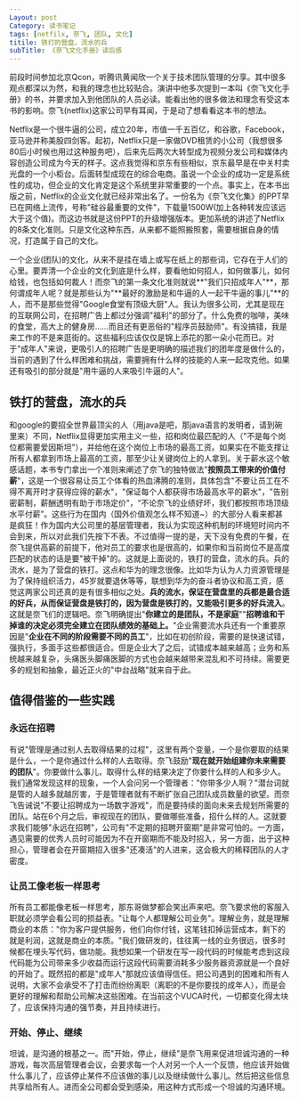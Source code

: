 ```yaml
---
Layout: post
Category: 读书笔记
tags: [netfilx, 奈飞, 团队, 文化]
titile: 铁打的营盘，流水的兵
subTitle: 《奈飞文化手册》读后感
---
```


前段时间参加北京Qcon，听腾讯黄闻欣一个关于技术团队管理的分享。其中很多观点都深以为然，和我的理念也比较贴合。演讲中他多次提到一本叫《奈飞文化手册》的书，并要求加入到他团队的人员必读。能看出他的很多做法和理念有受这本书的影响。奈飞(netflix)这家公司早有耳闻，于是动了想看看这本书的想法。

Netflix是一个很牛逼的公司，成立20年，市值一千五百亿，和谷歌，Facebook，亚马逊并称美股四剑客。起初，Netflix只是一家做DVD租赁的小公司（我想很多80后小时候也用过这种服务吧），后来先后两次大转型成为视频分发公司和媒体内容创造公司成为今天的样子。这点我觉得和京东有些相似，京东最早是在中关村卖光盘的一个小柜台。后面转型成现在的综合电商。虽说一个企业的成功一定是系统性的成功，但企业的文化肯定是这个系统里非常重要的一个点。事实上，在本书出版之前，Netflix的企业文化就已经非常出名了。一份名为《奈飞文化集》的PPT早已在网络上流传，号称"硅谷最重要的文件"，下载量1500W(加上各种转发应该远大于这个值)。而这边书就是这份PPT的升级增强版本。更加系统的讲述了Netflix的8条文化准则。只是文化这种东西，从来都不能照搬照套，需要根据自身的情况，打造属于自己的文化。

一个企业(团队)的文化，从来不是挂在墙上或写在纸上的那些词，它存在于人们的心里。要弄清一个企业的文化到底是什么样，要看他如何招人，如何做事儿，如何给钱，也包括如何裁人！而奈飞的第一条文化准则就说**"我们只招成年人"**，那何谓成年人呢？就是那些认为"**最好的激励是和牛逼的人一起干牛逼的事儿"**的人，而不是那些觉得"Google食堂有顶级大厨"人。我认为很多公司，尤其是现在的互联网公司，在招聘广告上都过分强调"福利"的部分了。什么免费的咖啡，美味的食堂，高大上的健身房……而且还有更恶俗的"程序员鼓励师"。有没搞错，我是来工作的不是来逛街的。这些福利应该仅仅是锦上添花的那一朵小花而已。对于"成年人"来说，更吸引人的招聘广告是更明确的描述我们的团年度是做什么的，当前的遇到了什么样困难和挑战，需要拥有什么样的技能的人来一起攻克他。如果还有吸引的部分就是"用牛逼的人来吸引牛逼的人"。

## 铁打的营盘，流水的兵

和google的要招全世界最顶尖的人（用java是吧，那java语言的发明者，请到碗里来）不同，Netflix显得更加实用主义一些，招和岗位最匹配的人（"不是每个岗位都需要爱因斯坦"），并给他在这个岗位上市场的最高工资。如果实在不能支撑让所有人都拿到市场上最高的工资，那至少让关键岗位上的人拿到。关于薪水这个敏感话题，本书专门拿出一个准则来阐述了奈飞的独特做法"**按照员工带来的价值付薪**"，这是一个很容易让员工个体看的热血沸腾的准则，具体包含"不要让员工在不得不离开时才获得应得的薪水"，"保证每个人都获得市场最高水平的薪水"，"告别密薪制，薪酬透明有助于市场定价"，“不论奈飞的业绩好坏，我们都按照市场顶级水平付薪”。这些行为在国内（国外价值观怎么样不知道~）的大部分人看来都甚是疯狂！作为国内大公司里的基层管理者，我认为实现这种机制的环境短时间内不会到来，所以对此我们先按下不表。不过值得一提的是，天下没有免费的午餐，在奈飞提供高薪的前提下，他对员工的要求也是很高的，如果你和当前岗位不是高度匹配的状态的话是要"被干掉"的。这就是上面说的，铁打的营盘，流水的兵。兵的流水，是为了营盘的铁打。这点和华为的理念很像。比如华为认为人力资源管理是为了保持组织活力，45岁就要退休等等，联想到华为的奋斗者协议和高工资，感觉这两家公司还真的是有很多相似之处。**兵的流水，保证在营盘里的兵都是最合适的好兵，从而保证营盘是铁打的，因为营盘是铁打的，又能吸引更多的好兵流入**。这就是奈飞们的逻辑吧。奈飞明确提出"**你建立的是团队，不是家庭**""**招聘谁和干掉谁的决定必须完全建立在团队绩效的基础上。**"企业需要流水兵还有一个重要原因是"**企业在不同的阶段需要不同的员工**"，比如在初创阶段，需要的是快速试错，强执行，多面手这些都很适合。但是企业大了之后，试错成本越来越高；业务和系统越来越复杂，头痛医头脚痛医脚的方式也会越来越带来混乱和不可持续。需要更多的规划和抽象，最近正火的"中台战略"就来自于此。

## 值得借鉴的一些实践

### 永远在招聘

有说"管理是通过别人去取得结果的过程"，这里有两个变量，一个是你要取的结果是什么，一个是你通过什么样的人去取得。奈飞鼓励"**现在就开始组建你未来需要的团队**"。你要做什么事儿，取得什么样的结果决定了你要什么样的人和多少人。我们通常发现这样的现象，一个人会问另一个管理者："你带多少人啊？"潜台词就是管的人越多就越厉害，于是管理者就有不断扩张自己团队成员数量的欲望。而奈飞告诫说"不要让招聘成为一场数字游戏"，而是要持续的面向未来去规划所需要的团队。站在6个月之后，审视现在的团队，要做哪些准备，招什么样的人。这就要求我们能够"永远在招聘"，公司有"不定期的招聘开窗期"是非常可怕的。一方面，遇见需要的优秀人员时可能因为不在开窗期而不能及时招入，另一方面，出于这种担心，管理者会在开窗期招入很多"还凑活"的人进来，这会极大的稀释团队的人才密度。

### 让员工像老板一样思考

所有员工都能像老板一样思考，那东哥做梦都会笑出声来吧。奈飞要求他的客服入职就必须学会看公司的损益表。"让每个人都理解公司业务"。理解业务，就是理解商业的本质："你为客户提供服务，他们向你付钱，这笔钱扣掉运营成本，剩下的就是利润，这就是商业的本质。"我们做研发的，往往离一线的业务很远，很多时候都在埋头写代码，做功能。我想如果一个研发在写一段代码的时候能考虑到这段代码能为公司带来多少收益而运行这段代码需要消耗多少服务器资源就是一个良好的开始了。既然招的都是"成年人"那就应该值得信任。把公司遇到的困难和所有人说明，大家不会承受不了打击而纷纷离职（离职的不是你要找的成年人），而是会更好的理解和帮助公司解决这些困难。在当前这个VUCA时代，一切都变化得太块了，应该保持沟通的强节奏，并且持续进行。

### 开始、停止、继续

坦诚，是沟通的根基之一。而"开始，停止，继续"是奈飞用来促进坦诚沟通的一种游戏，每次高层管理者会议，会要求每一个人对另一个人一个反馈，他应该开始做什么事儿了，应该停止某件不应该做的事儿以及继续做什么事儿。然后把这些信息共享给所有人。进而全公司都会受到感染，用这种方式形成一个坦诚的沟通环境。
